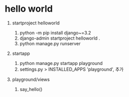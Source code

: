 # hello world
1. startproject helloworld
   1. python -m pip install django~=3.2
   2. django-admin startproject helloworld .
   3. python manage.py runserver

2. startapp
   1. python manage.py startapp playground
   2. settings.py > INSTALLED_APPS 'playground', 추가

3. playground/views
   1. say_hello()

